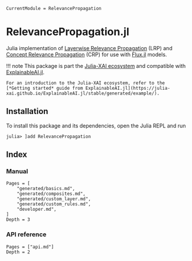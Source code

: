 ```@meta
CurrentModule = RelevancePropagation
```

# RelevancePropagation.jl

Julia implementation of [Layerwise Relevance Propagation](https://journals.plos.org/plosone/article?id=10.1371/journal.pone.0130140) (LRP) 
and [Concept Relevance Propagation](https://www.nature.com/articles/s42256-023-00711-8) (CRP) 
for use with [Flux.jl](https://fluxml.ai) models.

!!! note
    This package is part the [Julia-XAI ecosystem](https://github.com/Julia-XAI) and compatible with
    [ExplainableAI.jl](https://github.com/Julia-XAI/ExplainableAI.jl).

    For an introduction to the Julia-XAI ecosystem, refer to the 
    [*Getting started* guide from ExplainableAI.jl](https://julia-xai.github.io/ExplainableAI.jl/stable/generated/example/).



## Installation 
To install this package and its dependencies, open the Julia REPL and run 
```julia-repl
julia> ]add RelevancePropagation
```

## Index
### Manual
```@contents
Pages = [
    "generated/basics.md",
    "generated/composites.md",
    "generated/custom_layer.md",
    "generated/custom_rules.md",
    "developer.md",
]
Depth = 3
```

### API reference
```@contents
Pages = ["api.md"]
Depth = 2
```
